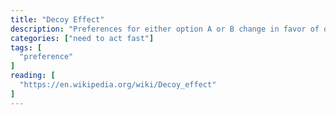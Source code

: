 ```yaml
---
title: "Decoy Effect"
description: "Preferences for either option A or B change in favor of option B when option C is presented, which is completely dominated by option B (inferior in all respects) and partially dominated by option A."
categories: ["need to act fast"]
tags: [
  "preference"
]
reading: [
  "https://en.wikipedia.org/wiki/Decoy_effect"
]
---
```


